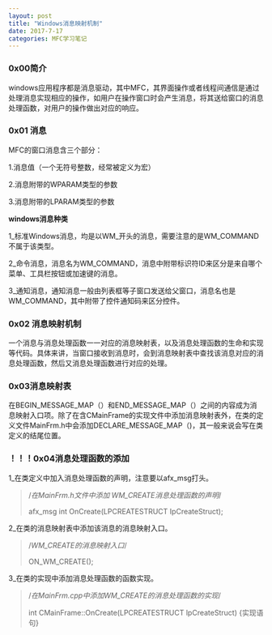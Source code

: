 ```yaml
---
layout: post
title: "Windows消息映射机制"
date: 2017-7-17
categories: MFC学习笔记
---
```

### 0x00简介 

windows应用程序都是消息驱动，其中MFC，其界面操作或者线程间通信是通过处理消息实现相应的操作，如用户在操作窗口时会产生消息，将其送给窗口的消息处理函数，对用户的操作做出对应的响应。

### 0x01 消息

MFC的窗口消息含三个部分：

1.消息值（一个无符号整数，经常被定义为宏）

2.消息附带的WPARAM类型的参数

3.消息附带的LPARAM类型的参数

**windows消息种类**

1_标准Windows消息，均是以WM_开头的消息，需要注意的是WM_COMMAND不属于该类型。

2_命令消息，消息名为WM_COMMAND，消息中附带标识符ID来区分是来自哪个菜单、工具栏按钮或加速键的消息。

3_通知消息，通知消息一般由列表框等子窗口发送给父窗口，消息名也是WM_COMMAND，其中附带了控件通知码来区分控件。



### 0x02 消息映射机制

一个消息与消息处理函数一一对应的消息映射表，以及消息处理函数的生命和实现等代码。具体来讲，当窗口接收到消息时，会到消息映射表中查找该消息对应的消息处理函数，然后又消息处理函数进行对应的处理。





### 0x03消息映射表

在BEGIN_MESSAGE_MAP（）和END_MESSAGE_MAP（）之间的内容成为消息映射入口项。除了在含CMainFrame的实现文件中添加消息映射表外，在类的定义文件MainFrm.h中会添加DECLARE_MESSAGE_MAP（)，其一般来说会写在类定义的结尾位置。



### ！！！0x04消息处理函数的添加

1_在类定义中加入消息处理函数的声明，注意要以afx_msg打头。 

> /*在MainFrm.h文件中添加 WM_CREATE消息处理函数的声明*/
>
> afx_msg int OnCreate(LPCREATESTRUCT IpCreateStruct);

2_在类的消息映射表中添加该消息的消息映射入口。

> /*WM_CREATE的消息映射入口*/
>
> ON_WM_CREATE();

3_在类的实现中添加消息处理函数的函数实现。  

> /*在MainFrm.cpp中添加WM_CREATE的消息处理函数的实现*/
>
> int CMainFrame::OnCreate(LPCREATESTRUCT lpCreateStruct) {实现语句}



